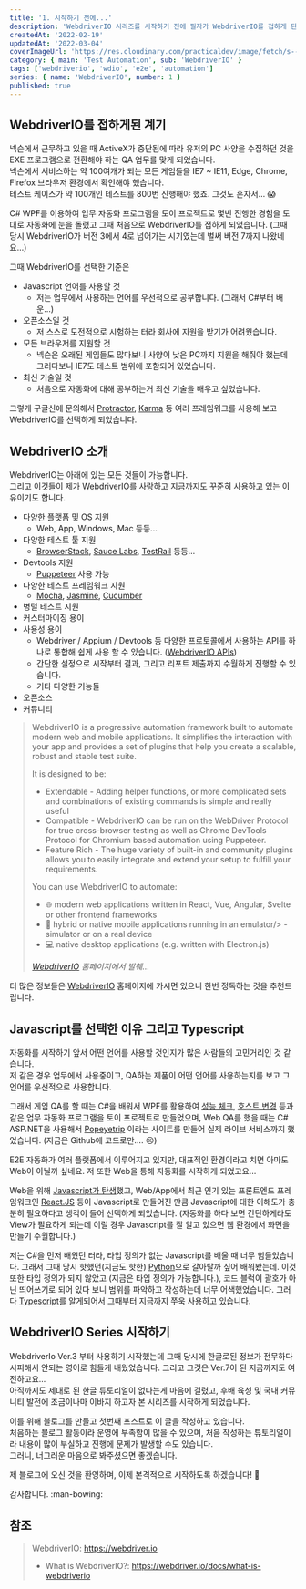 ```yaml
---
title: '1. 시작하기 전에...'
description: 'WebdriverIO 시리즈를 시작하기 전에 필자가 WebdriverIO를 접하게 된 계기 및 간략한 소개 글입니다.'
createdAt: '2022-02-19'
updatedAt: '2022-03-04'
coverImageUrl: 'https://res.cloudinary.com/practicaldev/image/fetch/s--co5LdVu9--/c_limit%2Cf_auto%2Cfl_progressive%2Cq_auto%2Cw_880/https://i2.wp.com/grantnorwood.com/app/uploads/2017/07/webdriver-io-logo.png%3Fw%3D1680%26ssl%3D1'
category: { main: 'Test Automation', sub: 'WebdriverIO' }
tags: ['webdriverio', 'wdio', 'e2e', 'automation']
series: { name: 'WebdriverIO', number: 1 }
published: true
---
```


## WebdriverIO를 접하게된 계기

넥슨에서 근무하고 있을 때 ActiveX가 중단됨에 따라 유저의 PC 사양을 수집하던 것을 EXE 프로그램으로 전환해야 하는 QA 업무를 맞게 되었습니다.  
넥슨에서 서비스하는 약 100여개가 되는 모든 게임들을 IE7 ~ IE11, Edge, Chrome, Firefox 브라우저 환경에서 확인해야 했습니다.  
테스트 케이스가 약 100개인 테스트를 800번 진행해야 했죠. 그것도 혼자서... :scream:

C# WPF를 이용하여 업무 자동화 프로그램을 토이 프로젝트로 몇번 진행한 경험을 토대로 자동화에 눈을 돌렸고 그때 처음으로 WebdriverIO를 접하게 되었습니다. (그때 당시 WebdriverIO가 버전 3에서 4로 넘어가는 시기였는데 벌써 버전 7까지 나왔네요...)

그때 WebdriverIO를 선택한 기준은

- Javascript 언어를 사용할 것
  - 저는 업무에서 사용하는 언어를 우선적으로 공부합니다. (그래서 C#부터 배운...)
- 오픈소스일 것
  - 저 스스로 도전적으로 시험하는 터라 회사에 지원을 받기가 어려웠습니다.
- 모든 브라우저를 지원할 것
  - 넥슨은 오래된 게임들도 많다보니 사양이 낮은 PC까지 지원을 해줘야 했는데 그러다보니 IE7도 테스트 범위에 포함되어 있었습니다.
- 최신 기술일 것
  - 처음으로 자동화에 대해 공부하는거 최신 기술을 배우고 싶었습니다.

그렇게 구글신에 문의해서 [Protractor](https://www.protractortest.org), [Karma](http://karma-runner.github.io) 등 여러 프레임워크를 사용해 보고 WebdriverIO를 선택하게 되었습니다.

## WebdriverIO 소개

WebdriverIO는 아래에 있는 모든 것들이 가능합니다.  
그리고 이것들이 제가 WebdriverIO를 사랑하고 지금까지도 꾸준히 사용하고 있는 이유이기도 합니다.

- 다양한 플랫폼 및 OS 지원
  - Web, App, Windows, Mac 등등...
- 다양한 테스트 툴 지원
  - [BrowserStack](https://www.browserstack.com), [Sauce Labs](https://saucelabs.com), [TestRail](https://www.gurock.com/testrai) 등등...
- Devtools 지원
  - [Puppeteer](https://pptr.dev) 사용 가능
- 다양한 테스트 프레임워크 지원
  - [Mocha](https://mochajs.org), [Jasmine](https://jasmine.github.io), [Cucumber](https://cucumber.io)
- 병렬 테스트 지원
- 커스터마이징 용이
- 사용성 용이
  - Webdriver / Appium / Devtools 등 다양한 프로토콜에서 사용하는 API를 하나로 통합해 쉽게 사용 할 수 있습니다. ([WebdriverIO APIs](https://webdriver.io/docs/api))
  - 간단한 설정으로 시작부터 결과, 그리고 리포트 제출까지 수월하게 진행할 수 있습니다.
  - 기타 다양한 기능들
- 오픈소스
- 커뮤니티

> WebdriverIO is a progressive automation framework built to automate modern web and mobile applications. It simplifies the interaction with your app and provides a set of plugins that help you create a scalable, robust and stable test suite.
>
> It is designed to be:
>
> - Extendable - Adding helper functions, or more complicated sets and combinations of existing commands is simple and really useful
> - Compatible - WebdriverIO can be run on the WebDriver Protocol for true cross-browser testing as well as Chrome DevTools Protocol for Chromium based automation using Puppeteer.
> - Feature Rich - The huge variety of built-in and community plugins allows you to easily integrate and extend your setup to fulfill your requirements.
>
> You can use WebdriverIO to automate:
>
> - 🌐 modern web applications written in React, Vue, Angular, Svelte or other frontend frameworks
> - 📱 hybrid or native mobile applications running in an emulator/> -simulator or on a real device
> - 💻 native desktop applications (e.g. written with Electron.js)
>
> _[WebdriverIO](https://webdriver.io/docs/what-is-webdriverio) 홈페이지에서 발췌..._

더 많은 정보들은 [WebdriverIO](https://webdriver.io) 홈페이지에 가시면 있으니 한번 정독하는 것을 추천드립니다.

## Javascript를 선택한 이유 그리고 Typescript

자동화를 시작하기 앞서 어떤 언어를 사용할 것인지가 많은 사람들의 고민거리인 것 같습니다.  
저 같은 경우 업무에서 사용중이고, QA하는 제품이 어떤 언어를 사용하는지를 보고 그 언어를 우선적으로 사용합니다.

그래서 게임 QA를 할 때는 C#을 배워서 WPF를 활용하여 [성능 체크](https://github.com/morooLee/PerfMon), [호스트 변경](https://github.com/morooLee/HostManager) 등과 같은 업무 자동화 프로그램을 토이 프로젝트로 만들었으며, Web QA를 했을 때는 C# ASP.NET을 사용해서 [Popeyetrip](https://github.com/morooLee/popeyetrip) 이라는 사이트를 만들어 실제 라이브 서비스까지 했었습니다. (지금은 Github에 코드로만.... :disappointed_relieved:)

E2E 자동화가 여러 플랫폼에서 이루어지고 있지만, 대표적인 환경이라고 치면 아마도 Web이 아닐까 싶네요. 저 또한 Web을 통해 자동화를 시작하게 되었고요...

Web을 위해 [Javascript가 탄생](https://ko.wikipedia.org/wiki/%EC%9E%90%EB%B0%94%EC%8A%A4%ED%81%AC%EB%A6%BD%ED%8A%B8)했고, Web/App에서 최근 인기 있는 프론트엔드 프레임워크인 [React.JS](https://ko.reactjs.org/) 등이 Javascript로 만들어진 만큼 Javascript에 대한 이해도가 충분히 필요하다고 생각이 들어 선택하게 되었습니다. (자동화를 하다 보면 간단하게라도 View가 필요하게 되는데 이럴 경우 Javascript를 잘 알고 있으면 웹 환경에서 화면을 만들기 수월합니다.)

저는 C#을 먼저 배웠던 터라, 타입 정의가 없는 Javascript를 배울 때 너무 힘들었습니다. 그래서 그때 당시 핫했던(지금도 핫한) [Python](https://www.python.org)으로 갈아탈까 싶어 배워봤는데. 이것 또한 타입 정의가 되지 않았고 (지금은 타입 정의가 가능합니다.), 코드 블럭이 괄호가 아닌 띄어쓰기로 되어 있다 보니 범위를 파악하고 작성하는데 너무 어색했었습니다. 그러다 [Typescript](https://www.typescriptlang.org)를 알게되어서 그때부터 지금까지 쭈욱 사용하고 있습니다.

## WebdriverIO Series 시작하기

WebdriverIo Ver.3 부터 사용하기 시작했는데 그때 당시에 한글로된 정보가 전무하다시피해서 안되는 영어로 힘들게 배웠었습니다. 그리고 그것은 Ver.7이 된 지금까지도 여전하고요...  
아직까지도 제대로 된 한글 튜토리얼이 없다는게 마음에 걸렸고, 후배 육성 및 국내 커뮤니티 발전에 조금이나마 이바지 하고자 본 시리즈를 시작하게 되었습니다.

이를 위해 블로그를 만들고 첫번째 포스트로 이 글을 작성하고 있습니다.  
처음하는 블로그 활동이라 운영에 부족함이 많을 수 있으며, 처음 작성하는 튜토리얼이라 내용이 많이 부실하고 진행에 문제가 발생할 수도 있습니다.  
그러니, 너그러운 마음으로 봐주셨으면 좋겠습니다.

제 블로그에 오신 것을 환영하며, 이제 본격적으로 시작하도록 하겠습니다! :rocket:

감사합니다. :man-bowing:

## 참조

> WebdriverIO: https://webdriver.io
>
> - What is WebdriverIO?: https://webdriver.io/docs/what-is-webdriverio
